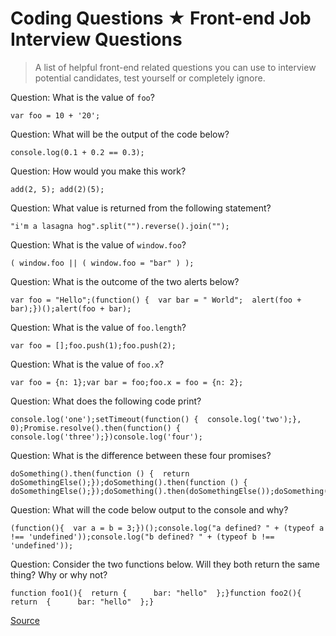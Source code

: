 # Coding Questions ★ Front-end Job Interview Questions

> A list of helpful front-end related questions you can use to interview potential candidates, test yourself or completely ignore.

Question: What is the value of `foo`?

    var foo = 10 + '20';

Question: What will be the output of the code below?

    console.log(0.1 + 0.2 == 0.3);

Question: How would you make this work?

    add(2, 5); add(2)(5); 

Question: What value is returned from the following statement?

    "i'm a lasagna hog".split("").reverse().join("");

Question: What is the value of `window.foo`?

    ( window.foo || ( window.foo = "bar" ) );

Question: What is the outcome of the two alerts below?

    var foo = "Hello";(function() {  var bar = " World";  alert(foo + bar);})();alert(foo + bar);

Question: What is the value of `foo.length`?

    var foo = [];foo.push(1);foo.push(2);

Question: What is the value of `foo.x`?

    var foo = {n: 1};var bar = foo;foo.x = foo = {n: 2};

Question: What does the following code print?

    console.log('one');setTimeout(function() {  console.log('two');}, 0);Promise.resolve().then(function() {  console.log('three');})console.log('four');

Question: What is the difference between these four promises?

    doSomething().then(function () {  return doSomethingElse();});doSomething().then(function () {  doSomethingElse();});doSomething().then(doSomethingElse());doSomething().then(doSomethingElse);

Question: What will the code below output to the console and why?

    (function(){  var a = b = 3;})();console.log("a defined? " + (typeof a !== 'undefined'));console.log("b defined? " + (typeof b !== 'undefined'));

Question: Consider the two functions below. Will they both return the same thing? Why or why not?

    function foo1(){  return {      bar: "hello"  };}function foo2(){  return  {      bar: "hello"  };}


[Source](http://localhost:9090/questions/coding-questions/)